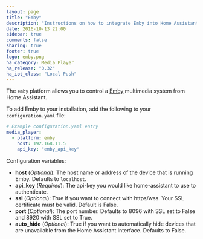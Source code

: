 ```yaml
---
layout: page
title: "Emby"
description: "Instructions on how to integrate Emby into Home Assistant."
date: 2016-10-13 22:00
sidebar: true
comments: false
sharing: true
footer: true
logo: emby.png
ha_category: Media Player
ha_release: "0.32"
ha_iot_class: "Local Push"
---
```



The `emby` platform allows you to control a [Emby](http://emby.media/) multimedia system from Home Assistant.

To add Emby to your installation, add the following to your `configuration.yaml` file:

```yaml
# Example configuration.yaml entry
media_player:
  - platform: emby
    host: 192.168.11.5
    api_key: "emby_api_key"
```

Configuration variables:

- **host** (*Optional*): The host name or address of the device that is running Emby. Defaults to ```localhost```.
- **api_key** (*Required*): The api-key you would like home-assistant to use to authenticate.
- **ssl** (*Optional*): True if you want to connect with https/wss. Your SSL certificate must be valid. Default is False.
- **port** (*Optional*): The port number. Defaults to 8096 with SSL set to False and 8920 with SSL set to True.
- **auto_hide** (*Optional*): True if you want to automatically hide devices that are unavailable from the Home Assistant Interface. Defaults to False.
